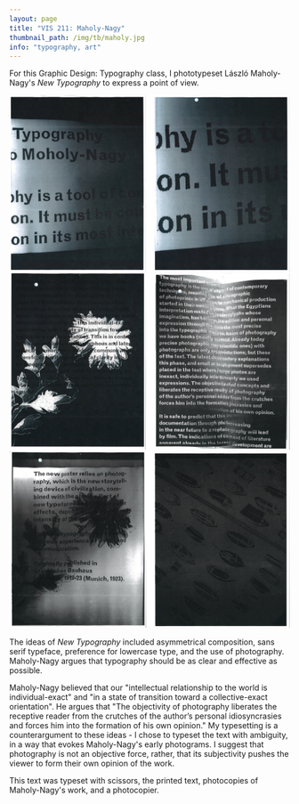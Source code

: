 ```yaml
---
layout: page
title: "VIS 211: Maholy-Nagy"
thumbnail_path: /img/tb/maholy.jpg
info: "typography, art"
---
```


For this Graphic Design: Typography class, I phototypeset László Maholy-Nagy's *New Typography* to express a point of view. 

![Monstera](/img/maholy/1.png)
![Monstera](/img/maholy/2.png)
![Monstera](/img/maholy/3.png)

The ideas of *New Typography* included asymmetrical composition, sans serif typeface, preference for lowercase type, and the use of photography. Maholy-Nagy argues that typography should be as clear and effective as possible. 


Maholy-Nagy believed that our "intellectual relationship to the world is individual-exact" and "in a state of transition toward a collective-exact orientation". He argues that "The objectivity of photography liberates the receptive reader from the crutches of the author’s
personal idiosyncrasies and forces him into the formation of his own opinion." My typesetting is a counterargument to these ideas - I chose to typeset the text with ambiguity, in a way that evokes Maholy-Nagy's early photograms. I suggest that photography is not an objective force, rather, that its subjectivity pushes the viewer to form their own opinion of the work. 

This text was typeset with scissors, the printed text, photocopies of Maholy-Nagy's work, and a photocopier.



